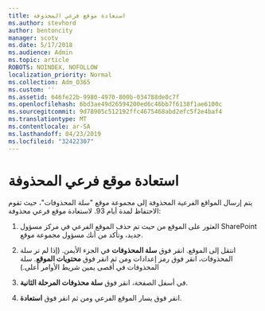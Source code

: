 ```yaml
---
title: استعادة موقع فرعي المحذوفة
ms.author: stevhord
author: bentoncity
manager: scotv
ms.date: 5/17/2018
ms.audience: Admin
ms.topic: article
ROBOTS: NOINDEX, NOFOLLOW
localization_priority: Normal
ms.collection: Adm_O365
ms.custom: ''
ms.assetid: 646fe22b-9980-4970-800b-034788de0c7f
ms.openlocfilehash: 6bd3ae49d26594200ed6c46bb7f6138f1ae6100c
ms.sourcegitcommit: 9d78905c512192ffc4675468abd2efc5f2e4baf4
ms.translationtype: MT
ms.contentlocale: ar-SA
ms.lasthandoff: 04/23/2019
ms.locfileid: "32422307"
---
```

# <a name="restore-a-deleted-subsite"></a>استعادة موقع فرعي المحذوفة

يتم إرسال المواقع الفرعية المحذوفة إلى مجموعة موقع "سلة المحذوفات"، حيث تقوم الاحتفاظ لمدة أيام 93. لاستعادة موقع فرعي محذوفة:
  
1. العثور على الموقع من حيث تم حذف الموقع الفرعي في مركز مسؤول SharePoint جديد، وتأكد من أنك مسؤول مجموعة موقع. 
    
2. انتقل إلى الموقع. انقر فوق **سلة المحذوفات** في الجزء الأيمن. (إذا لم تر سلة المحذوفات، انقر فوق رمز إعدادات ومن ثم انقر فوق **محتويات الموقع**. سلة المحذوفات في أقصى يمين شريط الأوامر أعلى.)
    
3. في أسفل الصفحة، انقر فوق **سلة محذوفات المرحلة الثانية**.
    
4. انقر فوق يسار الموقع الفرعي ومن ثم انقر فوق **استعادة**.
    

